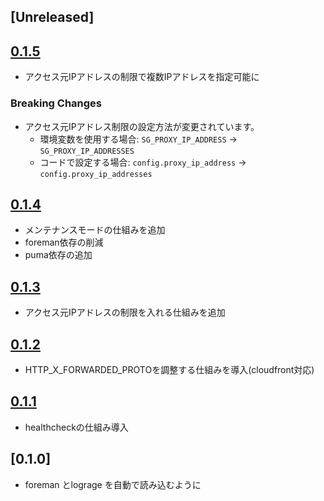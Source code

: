 ## [Unreleased]

## [0.1.5](https://github.com/SonicGarden/sg_fargate_rails/compare/v0.1.4...v0.1.5)

- アクセス元IPアドレスの制限で複数IPアドレスを指定可能に

### Breaking Changes

- アクセス元IPアドレス制限の設定方法が変更されています。
    - 環境変数を使用する場合: `SG_PROXY_IP_ADDRESS` → `SG_PROXY_IP_ADDRESSES`
    - コードで設定する場合: `config.proxy_ip_address` → `config.proxy_ip_addresses`

## [0.1.4](https://github.com/SonicGarden/sg_fargate_rails/compare/v0.1.3...v0.1.4)

- メンテナンスモードの仕組みを追加
- foreman依存の削減
- puma依存の追加

## [0.1.3](https://github.com/SonicGarden/sg_fargate_rails/compare/v0.1.2...v0.1.3)

- アクセス元IPアドレスの制限を入れる仕組みを追加

## [0.1.2](https://github.com/SonicGarden/sg_fargate_rails/compare/v0.1.1...v0.1.2)

- HTTP_X_FORWARDED_PROTOを調整する仕組みを導入(cloudfront対応)

## [0.1.1](https://github.com/SonicGarden/sg_fargate_rails/compare/v0.1.0...v0.1.1)

- healthcheckの仕組み導入

## [0.1.0]

- foreman とlograge を自動で読み込むように
